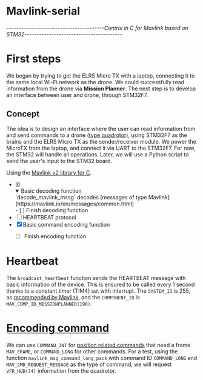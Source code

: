 # Mavlink-serial
*----------------------------------------Control in C for Mavlink based on STM32----------------------------------------*


# First steps
We began by trying to get the ELRS Micro TX with a laptop, connecting it to the same local Wi-Fi network as the drone. We could successfully read information from the drone via **Mission Planner**. 
The next step is to develop an interface between user and drone, through STM32F7.

## Concept
The idea is to design an interface where the user can read information from and send commands to a drone ([type quadrotor](https://mavlink.io/en/messages/common.html#MAV_TYPE)), using STM32F7 as the brains and the ELRS Micro TX as the sender/receiver module. We power the MicroTX from the laptop, and connect it via UART to the STM32F7. For now, the STM32 will handle all operations. Later, we will use a Python script to send the user's input to the STM32 board.

Using the [Mavlink v2 library for C](https://mavlink.io/en/mavgen_c/).


- [x] <details open><summary>Basic decoding function</summary>
  `decode_mavlink_mssg` decodes [messages of type Mavlink](https://mavlink.io/en/messages/common.html)</details>
  - [ ] Finish decoding function
- [ ] HEARTBEAT protocol 
- [x] Basic command encoding function
  - [ ] Finish encoding function  



# Heartbeat
The `broadcast_heartbeat` function sends the HEARTBEAT message with basic information of the device. This is ensured to be called every 1 second thanks to a constant timer (TIM4) set with interrupt. 
The `SYSTEM_ID` is 255, as [recommended by Mavlink](https://mavlink.io/en/messages/common.html#MAV_COMPONENT), and the `COMPONENT_ID` is `MAV_COMP_ID_MISSIONPLANNER(190)`.


# [Encoding command](https://mavlink.io/en/services/command.html#MAV_CMD)

We can use `COMMAND_INT` for [position related commands](https://mavlink.io/en/messages/common.html#COMMAND_INT) that need a frame `MAV_FRAME`, or `COMMAND_LONG` for other commands.
For a test, using the function `mavlink_msg_command_long_pack` with command ID `COMMAND_LONG` and `MAV_CMD_REQUEST_MESSAGE` as the type of command, we will request `VFR_HUD(74)` information from the quadrotor.












